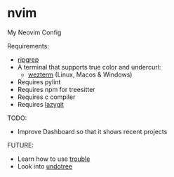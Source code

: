 # nvim
My Neovim Config

Requirements:
- [ripgrep](https://github.com/BurntSushi/ripgrep)
- A terminal that supports true color and undercurl:
    - [wezterm](https://github.com/wez/wezterm) (Linux, Macos & Windows)
- Requires pylint 
- Requires npm for treesitter
- Requires c compiler
- Requires [lazygit](https://github.com/jesseduffield/lazygit)

TODO:
- Improve Dashboard so that it shows recent projects

FUTURE:
- Learn how to use [trouble](https://github.com/folke/trouble.nvim)
- Look into [undotree](https://github.com/mbbill/undotree)
